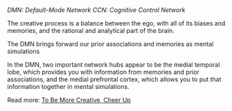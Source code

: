 *DMN: Default-Mode Network*
*CCN: Cognitive Control Network*

The creative process is a balance between the ego, with all of its biases and memories, and the rational and analytical part of the brain.

The DMN brings forward our prior associations and memories as mental simulations

In the DMN, two important network hubs appear to be the medial temporal lobe, which provides you with information from memories and prior associations, and the medial prefrontal cortex, which allows you to put that information together in mental simulations.

Read more: [To Be More Creative, Cheer Up](http://nautil.us/issue/73/play/to-be-more-creative-cheer-up-rp)